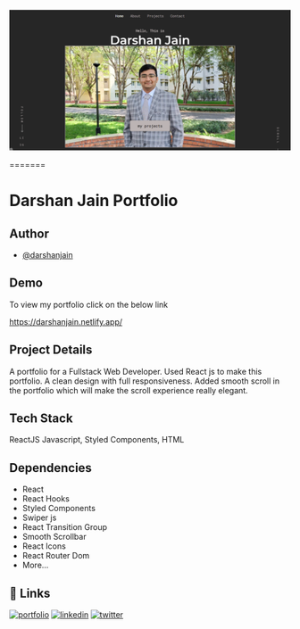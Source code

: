 ![](./ReadMeImages/ReadMeBanner.png)

=======

# Darshan Jain Portfolio

## Author

- [@darshanjain](https://github.com/darshanjaipuria/)



## Demo

To view my portfolio click on the below link

https://darshanjain.netlify.app/


## Project Details

A portfolio for a Fullstack Web Developer. Used React js to make this portfolio. A clean design with full responsiveness. Added smooth scroll in the portfolio which will make the scroll experience really elegant.

## Tech Stack

ReactJS
Javascript,
Styled Components,
HTML


## Dependencies

- React
- React Hooks
- Styled Components
- Swiper js
- React Transition Group
- Smooth Scrollbar
- React Icons
- React Router Dom
- More...



## 🔗 Links
[![portfolio](https://img.shields.io/badge/my_portfolio-000?style=for-the-badge&logo=ko-fi&logoColor=white)](https://darshanjain.netlify.app/)
[![linkedin](https://img.shields.io/badge/linkedin-0A66C2?style=for-the-badge&logo=linkedin&logoColor=white)](https://www.linkedin.com/in/darshannn-jain/)
[![twitter](https://img.shields.io/badge/twitter-1DA1F2?style=for-the-badge&logo=twitter&logoColor=white)](https://twitter.com/DarshanJaipuria)
